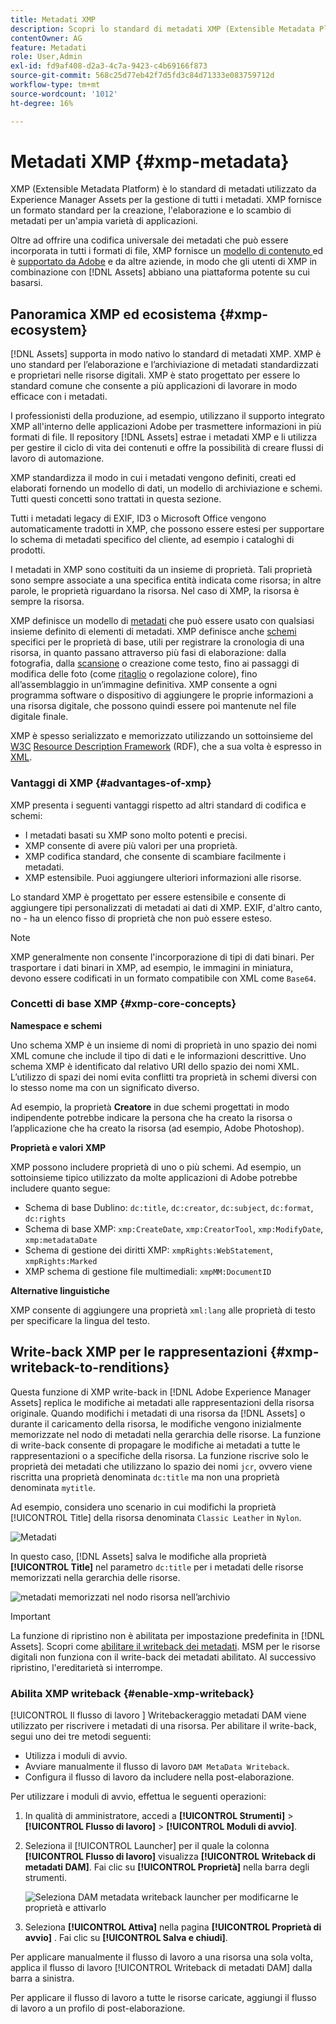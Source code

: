 ```yaml
---
title: Metadati XMP
description: Scopri lo standard di metadati XMP (Extensible Metadata Platform) per la gestione dei metadati. Viene utilizzato da Experience Manager come formato standard per la creazione, l'elaborazione e lo scambio di metadati.
contentOwner: AG
feature: Metadati
role: User,Admin
exl-id: fd9af408-d2a3-4c7a-9423-c4b69166f873
source-git-commit: 568c25d77eb42f7d5fd3c84d71333e083759712d
workflow-type: tm+mt
source-wordcount: '1012'
ht-degree: 16%

---
```


# Metadati XMP {#xmp-metadata}

XMP (Extensible Metadata Platform) è lo standard di metadati utilizzato da Experience Manager Assets per la gestione di tutti i metadati. XMP fornisce un formato standard per la creazione, l&#39;elaborazione e lo scambio di metadati per un&#39;ampia varietà di applicazioni.

Oltre ad offrire una codifica universale dei metadati che può essere incorporata in tutti i formati di file, XMP fornisce un [modello di contenuto ](#xmp-core-concepts) ed è [supportato da Adobe](#advantages-of-xmp) e da altre aziende, in modo che gli utenti di XMP in combinazione con [!DNL Assets] abbiano una piattaforma potente su cui basarsi.

## Panoramica XMP ed ecosistema {#xmp-ecosystem}

[!DNL Assets] supporta in modo nativo lo standard di metadati XMP. XMP è uno standard per l’elaborazione e l’archiviazione di metadati standardizzati e proprietari nelle risorse digitali. XMP è stato progettato per essere lo standard comune che consente a più applicazioni di lavorare in modo efficace con i metadati.

I professionisti della produzione, ad esempio, utilizzano il supporto integrato XMP all&#39;interno delle applicazioni Adobe per trasmettere informazioni in più formati di file. Il repository [!DNL Assets] estrae i metadati XMP e li utilizza per gestire il ciclo di vita dei contenuti e offre la possibilità di creare flussi di lavoro di automazione.

XMP standardizza il modo in cui i metadati vengono definiti, creati ed elaborati fornendo un modello di dati, un modello di archiviazione e schemi. Tutti questi concetti sono trattati in questa sezione.

Tutti i metadati legacy di EXIF, ID3 o Microsoft Office vengono automaticamente tradotti in XMP, che possono essere estesi per supportare lo schema di metadati specifico del cliente, ad esempio i cataloghi di prodotti.

I metadati in XMP sono costituiti da un insieme di proprietà. Tali proprietà sono sempre associate a una specifica entità indicata come risorsa; in altre parole, le proprietà riguardano la risorsa. Nel caso di XMP, la risorsa è sempre la risorsa.

XMP definisce un modello di [metadati](https://it.wikipedia.org/wiki/Metadato) che può essere usato con qualsiasi insieme definito di elementi di metadati. XMP definisce anche [schemi](https://en.wikipedia.org/wiki/XML_schema) specifici per le proprietà di base, utili per registrare la cronologia di una risorsa, in quanto passano attraverso più fasi di elaborazione: dalla fotografia, dalla [scansione](https://it.wikipedia.org/wiki/Scanner_(informatica)) o creazione come testo, fino ai passaggi di modifica delle foto (come [ritaglio](https://en.wikipedia.org/wiki/Cropping_%28image%29) o regolazione colore), fino all’assemblaggio in un’immagine definitiva. XMP consente a ogni programma software o dispositivo di aggiungere le proprie informazioni a una risorsa digitale, che possono quindi essere poi mantenute nel file digitale finale.

XMP è spesso serializzato e memorizzato utilizzando un sottoinsieme del [W3C](https://it.wikipedia.org/wiki/World_Wide_Web_Consortium) [Resource Description Framework](https://it.wikipedia.org/wiki/Resource_Description_Framework) (RDF), che a sua volta è espresso in [XML](https://it.wikipedia.org/wiki/XML).

### Vantaggi di XMP {#advantages-of-xmp}

XMP presenta i seguenti vantaggi rispetto ad altri standard di codifica e schemi:

* I metadati basati su XMP sono molto potenti e precisi.
* XMP consente di avere più valori per una proprietà.
* XMP codifica standard, che consente di scambiare facilmente i metadati.
* XMP estensibile. Puoi aggiungere ulteriori informazioni alle risorse.

Lo standard XMP è progettato per essere estensibile e consente di aggiungere tipi personalizzati di metadati ai dati di XMP. EXIF, d&#39;altro canto, no - ha un elenco fisso di proprietà che non può essere esteso.

>[!NOTE]
>
>XMP generalmente non consente l&#39;incorporazione di tipi di dati binari. Per trasportare i dati binari in XMP, ad esempio, le immagini in miniatura, devono essere codificati in un formato compatibile con XML come `Base64`.

### Concetti di base XMP {#xmp-core-concepts}

**Namespace e schemi**

Uno schema XMP è un insieme di nomi di proprietà in uno spazio dei nomi XML comune che include
il tipo di dati e le informazioni descrittive. Uno schema XMP è identificato dal relativo URI dello spazio dei nomi XML. L’utilizzo di spazi dei nomi evita conflitti tra proprietà in schemi diversi con lo stesso nome ma con un significato diverso.

Ad esempio, la proprietà **Creatore** in due schemi progettati in modo indipendente potrebbe indicare la persona che ha creato la risorsa o l’applicazione che ha creato la risorsa (ad esempio, Adobe Photoshop).

**Proprietà e valori XMP**

XMP possono includere proprietà di uno o più schemi. Ad esempio, un sottoinsieme tipico utilizzato da molte applicazioni di Adobe potrebbe includere quanto segue:

* Schema di base Dublino: `dc:title`, `dc:creator`, `dc:subject`, `dc:format`, `dc:rights`
* Schema di base XMP: `xmp:CreateDate`, `xmp:CreatorTool`, `xmp:ModifyDate`, `xmp:metadataDate`
* Schema di gestione dei diritti XMP: `xmpRights:WebStatement`, `xmpRights:Marked`
* XMP schema di gestione file multimediali: `xmpMM:DocumentID`

**Alternative linguistiche**

XMP consente di aggiungere una proprietà `xml:lang` alle proprietà di testo per specificare la lingua del testo.

## Write-back XMP per le rappresentazioni {#xmp-writeback-to-renditions}

Questa funzione di XMP write-back in [!DNL Adobe Experience Manager Assets] replica le modifiche ai metadati alle rappresentazioni della risorsa originale.
Quando modifichi i metadati di una risorsa da [!DNL Assets] o durante il caricamento della risorsa, le modifiche vengono inizialmente memorizzate nel nodo di metadati nella gerarchia delle risorse. La funzione di write-back consente di propagare le modifiche ai metadati a tutte le rappresentazioni o a specifiche della risorsa. La funzione riscrive solo le proprietà dei metadati che utilizzano lo spazio dei nomi `jcr`, ovvero viene riscritta una proprietà denominata `dc:title` ma non una proprietà denominata `mytitle`.

Ad esempio, considera uno scenario in cui modifichi la proprietà [!UICONTROL Title] della risorsa denominata `Classic Leather` in `Nylon`.

![Metadati](assets/metadata.png)

In questo caso, [!DNL Assets] salva le modifiche alla proprietà **[!UICONTROL Title]** nel parametro `dc:title` per i metadati delle risorse memorizzati nella gerarchia delle risorse.

![metadati memorizzati nel nodo risorsa nell’archivio](assets/metadata_stored.png)

>[!IMPORTANT]
>
>La funzione di ripristino non è abilitata per impostazione predefinita in [!DNL Assets]. Scopri come [abilitare il writeback dei metadati](#enable-xmp-writeback). MSM per le risorse digitali non funziona con il write-back dei metadati abilitato. Al successivo ripristino, l&#39;ereditarietà si interrompe.

### Abilita XMP writeback {#enable-xmp-writeback}

[!UICONTROL Il flusso di lavoro ] Writebackeraggio metadati DAM viene utilizzato per riscrivere i metadati di una risorsa. Per abilitare il write-back, segui uno dei tre metodi seguenti:

* Utilizza i moduli di avvio.
* Avviare manualmente il flusso di lavoro `DAM MetaData Writeback`.
* Configura il flusso di lavoro da includere nella post-elaborazione.

Per utilizzare i moduli di avvio, effettua le seguenti operazioni:

1. In qualità di amministratore, accedi a **[!UICONTROL Strumenti]** > **[!UICONTROL Flusso di lavoro]** > **[!UICONTROL Moduli di avvio]**.
1. Seleziona il [!UICONTROL Launcher] per il quale la colonna **[!UICONTROL Flusso di lavoro]** visualizza **[!UICONTROL Writeback di metadati DAM]**. Fai clic su **[!UICONTROL Proprietà]** nella barra degli strumenti.

   ![Seleziona DAM metadata writeback launcher per modificarne le proprietà e attivarlo](assets/launcher-properties-metadata-writeback1.png)

1. Seleziona **[!UICONTROL Attiva]** nella pagina **[!UICONTROL Proprietà di avvio]** . Fai clic su **[!UICONTROL Salva e chiudi]**.

Per applicare manualmente il flusso di lavoro a una risorsa una sola volta, applica il flusso di lavoro [!UICONTROL Writeback di metadati DAM] dalla barra a sinistra.

Per applicare il flusso di lavoro a tutte le risorse caricate, aggiungi il flusso di lavoro a un profilo di post-elaborazione.

<!-- Commenting for now. Need to document how to enable metadata writeback. See CQDOC-17254.

### Enable XMP writeback {#enable-xmp-writeback}

To enable the metadata changes to be propagated to the renditions of the asset when uploading it, modify the **[!UICONTROL Adobe CQ DAM Rendition Maker]** configuration in Configuration Manager.

1. To open Configuration Manager, access `https://[aem_server]:[port]/system/console/configMgr`.
1. Open the **[!UICONTROL Adobe CQ DAM Rendition Maker]** configuration.
1. Select the **[!UICONTROL Propagate XMP]** option, and then save the changes.

### Enable XMP write-back for specific renditions {#enable-xmp-writeback-for-specific-renditions}

To let the XMP write-back feature propagate metadata changes to select renditions, specify these renditions to the [!UICONTROL XMP Writeback Process] workflow step of DAM Metadata WriteBack workflow. By default, this step is configured with the original rendition.

For the XMP write-back feature to propagate metadata to the rendition thumbnails 140.100.png and 319.319.png, perform these steps.

1. Tap/click the Experience Manager logo, and then navigate to **[!UICONTROL Tools]** &gt; **[!UICONTROL Workflow]** &gt; **[!UICONTROL Models]**.
1. From the Models page, open the **[!UICONTROL DAM Metadata Writeback]** workflow model.
1. In the **[!UICONTROL DAM Metadata Writeback]** properties page, open the **[!UICONTROL XMP Writeback Process]** step.
1. In the **[!UICONTROL Step Properties]** dialog box, tap/click the **[!UICONTROL Process]** tab.
1. In the **[!UICONTROL Arguments]** box, add `rendition:cq5dam.thumbnail.140.100.png,rendition:cq5dam.thumbnail.319.319.png`, and then tap/click **[!UICONTROL OK]**.

   ![step_properties](assets/step_properties.png)

1. Save the changes.
1. To regenerate the Pyramid TIFF (PTIFF) renditions for Dynamic Media images with the new attributes, add the **[!UICONTROL Dynamic Media Process Image Assets]** step to the DAM Metadata write-back workflow. PTIFF renditions are only created and stored locally in a Dynamic Media Hybrid implementation.

1. Save the workflow.

The metadata changes are propagated to the renditions renditions thumbnail.140.100.png and thumbnail.319.319.png of the asset, and not the others.
-->
